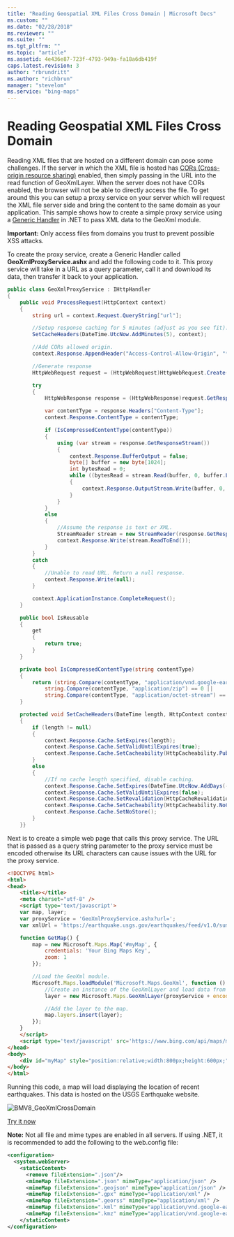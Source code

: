 ```yaml
---
title: "Reading Geospatial XML Files Cross Domain | Microsoft Docs"
ms.custom: ""
ms.date: "02/28/2018"
ms.reviewer: ""
ms.suite: ""
ms.tgt_pltfrm: ""
ms.topic: "article"
ms.assetid: 4e436e87-723f-4793-949a-fa18a6db419f
caps.latest.revision: 3
author: "rbrundritt"
ms.author: "richbrun"
manager: "stevelom"
ms.service: "bing-maps"
---
```

# Reading Geospatial XML Files Cross Domain
Reading XML files that are hosted on a different domain can pose some challenges. If the server in which the XML file is hosted has [CORs (Cross-origin resource sharing)](https://en.wikipedia.org/wiki/Cross-origin_resource_sharing) enabled, then simply passing in the URL into the read function of GeoXmlLayer. When the server does not have CORs enabled, the browser will not be able to directly access the file. To get around this you can setup a proxy service on your server which will request the XML file server side and bring the content to the same domain as your application. This sample shows how to create a simple proxy service using a [Generic Handler](https://msdn.microsoft.com/library/ms228090.aspx) in .NET to pass XML data to the GeoXml module.

**Important:** Only access files from domains you trust to prevent possible XSS attacks.

To create the proxy service, create a Generic Handler called **GeoXmlProxyService.ashx** and add the following code to it. This proxy service will take in a URL as a query parameter, call it and download its data, then transfer it back to your application.

```cs
public class GeoXmlProxyService : IHttpHandler
{
    public void ProcessRequest(HttpContext context)
    {
        string url = context.Request.QueryString["url"];

        //Setup response caching for 5 minutes (adjust as you see fit).
        SetCacheHeaders(DateTime.UtcNow.AddMinutes(5), context);

        //Add CORs allowed origin.
        context.Response.AppendHeader("Access-Control-Allow-Origin", "*");

        //Generate response
        HttpWebRequest request = (HttpWebRequest)HttpWebRequest.Create(url);

        try
        {
            HttpWebResponse response = (HttpWebResponse)request.GetResponse();

            var contentType = response.Headers["Content-Type"];
            context.Response.ContentType = contentType;

            if (IsCompressedContentType(contentType))
            {
                using (var stream = response.GetResponseStream())
                {
                    context.Response.BufferOutput = false;
                    byte[] buffer = new byte[1024];
                    int bytesRead = 0;
                    while ((bytesRead = stream.Read(buffer, 0, buffer.Length)) > 0)
                    {
                        context.Response.OutputStream.Write(buffer, 0, bytesRead);
                    }
                }
            }
            else
            {
                //Assume the response is text or XML.
                StreamReader stream = new StreamReader(response.GetResponseStream(), Encoding.ASCII);
                context.Response.Write(stream.ReadToEnd());
            }
        }
        catch
        {
            //Unable to read URL. Return a null response.
            context.Response.Write(null);
        }

        context.ApplicationInstance.CompleteRequest();
    }

    public bool IsReusable
    {
        get
        {
            return true;
        }
    }

    private bool IsCompressedContentType(string contentType)
    {
        return (string.Compare(contentType, "application/vnd.google-earth.kmz") == 0 ||
            string.Compare(contentType, "application/zip") == 0 ||
            string.Compare(contentType, "application/octet-stream") == 0);
    }

    protected void SetCacheHeaders(DateTime length, HttpContext context)
    {
        if (length != null)
        {
            context.Response.Cache.SetExpires(length);
            context.Response.Cache.SetValidUntilExpires(true);
            context.Response.Cache.SetCacheability(HttpCacheability.Public);
        }
        else
        {
            //If no cache length specified, disable caching.
            context.Response.Cache.SetExpires(DateTime.UtcNow.AddDays(-1));
            context.Response.Cache.SetValidUntilExpires(false);
            context.Response.Cache.SetRevalidation(HttpCacheRevalidation.AllCaches);
            context.Response.Cache.SetCacheability(HttpCacheability.NoCache);
            context.Response.Cache.SetNoStore();
        }
    }}
```

Next is to create a simple web page that calls this proxy service. The URL that is passed as a query string parameter to the proxy service must be encoded otherwise its URL characters can cause issues with the URL for the proxy service. 

```html
<!DOCTYPE html>
<html>
<head>
    <title></title>
    <meta charset="utf-8" />
    <script type='text/javascript'>
    var map, layer;
    var proxyService = 'GeoXmlProxyService.ashx?url=';
    var xmlUrl = 'https://earthquake.usgs.gov/earthquakes/feed/v1.0/summary/4.5_month.atom';

    function GetMap() {
        map = new Microsoft.Maps.Map('#myMap', {
            credentials: 'Your Bing Maps Key',
            zoom: 1
        });

        //Load the GeoXml module.
        Microsoft.Maps.loadModule('Microsoft.Maps.GeoXml', function () {
            //Create an instance of the GeoXmlLayer and load data from a URL on another domain.
            layer = new Microsoft.Maps.GeoXmlLayer(proxyService + encodeURIComponent(xmlUrl), true);

            //Add the layer to the map.
            map.layers.insert(layer);
        });
    }
    </script>
    <script type='text/javascript' src='https://www.bing.com/api/maps/mapcontrol?callback=GetMap' async defer></script>
</head>
<body>
    <div id="myMap" style="position:relative;width:800px;height:600px;"></div>
</body>
</html>
```

Running this code, a map will load displaying the location of recent earthquakes. This data is hosted on the USGS Earthquake website.

![BMV8_GeoXmlCrossDomain](..//media/bmv8-geoxmlcrossdomain.PNG)
 
[Try it now](http://bingmapsv8samples.azurewebsites.net/#GeoXmlLayer%20-%20Cross%20Domain)

**Note:** Not all file and mime types are enabled in all servers. If using .NET, it is recommended to add the following to the web.config file:

```xml
<configuration>
  <system.webServer>
    <staticContent>
      <remove fileExtension=".json"/>
      <mimeMap fileExtension=".json" mimeType="application/json" />
      <mimeMap fileExtension=".geojson" mimeType="application/json" />
      <mimeMap fileExtension=".gpx" mimeType="application/xml" />
      <mimeMap fileExtension=".georss" mimeType="application/xml" />
      <mimeMap fileExtension=".kml" mimeType="application/vnd.google-earth.kml+xml" />
      <mimeMap fileExtension=".kmz" mimeType="application/vnd.google-earth.kmz" />
    </staticContent>
</configuration>
```